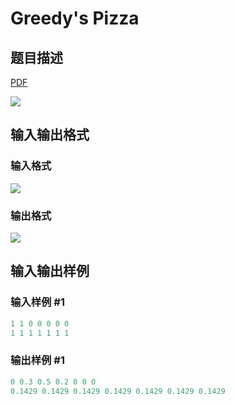 # Greedy&#039;s Pizza

## 题目描述

[problemUrl]: https://uva.onlinejudge.org/index.php?option=com_onlinejudge&Itemid=8&category=861&page=show_problem&problem=4679

[PDF](https://uva.onlinejudge.org/external/128/p12814.pdf)

![](https://cdn.luogu.com.cn/upload/vjudge_pic/UVA12814/765a4600c9ab6d590489026fefccc682b16d4023.png)

## 输入输出格式

### 输入格式

![](https://cdn.luogu.com.cn/upload/vjudge_pic/UVA12814/6f7fb2db88570a5c87b8240cbf5ee1835b266e59.png)

### 输出格式

![](https://cdn.luogu.com.cn/upload/vjudge_pic/UVA12814/40736b771583537ce37ec0f276e5118a1d4f5c6a.png)

## 输入输出样例

### 输入样例 #1

```cpp
1 1 0 0 0 0 0
1 1 1 1 1 1 1
```


### 输出样例 #1

```cpp
0 0.3 0.5 0.2 0 0 0
0.1429 0.1429 0.1429 0.1429 0.1429 0.1429 0.1429
```


